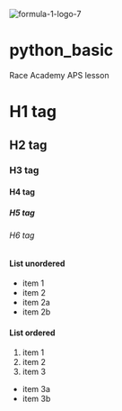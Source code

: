 ![formula-1-logo-7](https://user-images.githubusercontent.com/68946824/103737569-67ca6580-502d-11eb-832a-0b1481bb1898.png)

# python_basic
Race Academy APS lesson

# H1 tag
## H2 tag
### H3 tag
#### H4 tag
##### H5 tag
###### H6 tag

#### List unordered
* item 1
* item 2
 * item 2a
 * item 2b
#### List ordered
1. item 1
2. item 2
3. item 3
 * item 3a
 * item 3b
 
 
